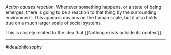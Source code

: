 *Action causes reaction.* Whenever something happens, or a state of being emerges, there is going to be a reaction to that thing by the surrounding environment. This appears obvious on the human scale, but it also holds true on a much larger scale of social systems. 

This is closely related to the idea that [[Nothing exists outside its context]]. 

---
#idea/philosophy 